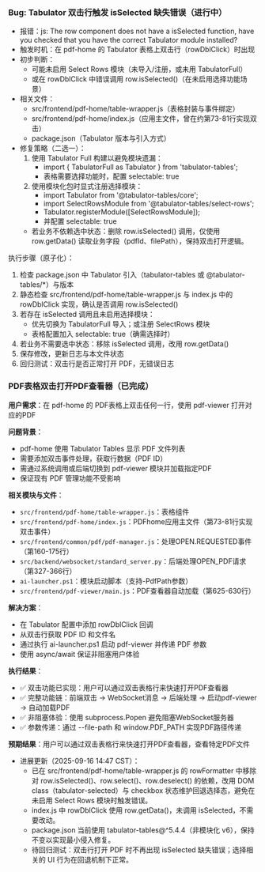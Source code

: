 
### Bug: Tabulator 双击行触发 isSelected 缺失错误（进行中）

- 报错：js: The row component does not have a isSelected function, have you checked that you have the correct Tabulator module installed?
- 触发时机：在 pdf-home 的 Tabulator 表格上双击行（rowDblClick）时出现
- 初步判断：
  - 可能未启用 Select Rows 模块（未导入/注册，或未用 TabulatorFull）
  - 或在 rowDblClick 中错误调用 row.isSelected()（在未启用选择功能场景）
- 相关文件：
  - src/frontend/pdf-home/table-wrapper.js（表格封装与事件绑定）
  - src/frontend/pdf-home/index.js（应用主文件，曾在约第73-81行实现双击）
  - package.json（Tabulator 版本与引入方式）
- 修复策略（二选一）：
  1) 使用 Tabulator Full 构建以避免模块遗漏：
     - import { TabulatorFull as Tabulator } from 'tabulator-tables';
     - 表格需要选择功能时，配置 selectable: true
  2) 使用模块化包时显式注册选择模块：
     - import Tabulator from '@tabulator-tables/core';
     - import SelectRowsModule from '@tabulator-tables/select-rows';
     - Tabulator.registerModule([SelectRowsModule]);
     - 并配置 selectable: true
  - 若业务不依赖选中状态：删除 row.isSelected() 调用，仅使用 row.getData() 读取业务字段（pdfId、filePath），保持双击打开逻辑。

执行步骤（原子化）：
1. 检查 package.json 中 Tabulator 引入（tabulator-tables 或 @tabulator-tables/*）与版本
2. 静态检查 src/frontend/pdf-home/table-wrapper.js 与 index.js 中的 rowDblClick 实现，确认是否调用 row.isSelected()
3. 若存在 isSelected 调用且未启用选择模块：
   - 优先切换为 TabulatorFull 导入；或注册 SelectRows 模块
   - 表格配置加入 selectable: true（确需选择时）
4. 若业务不需要选中状态：移除 isSelected 调用，改用 row.getData()
5. 保存修改，更新日志与本文件状态
6. 回归测试：双击行是否正常打开 PDF，无错误日志
### PDF表格双击打开PDF查看器（已完成）

**用户需求**：在 pdf-home 的 PDF表格上双击任何一行，使用 pdf-viewer 打开对应的PDF

**问题背景**：
- pdf-home 使用 Tabulator Tables 显示 PDF 文件列表
- 需要添加双击事件处理，获取行数据（PDF ID）
- 需通过系统调用或后端切换到 pdf-viewer 模块并加载指定PDF
- 保证现有 PDF 管理功能不受影响

**相关模块与文件**：
- `src/frontend/pdf-home/table-wrapper.js`：表格组件
- `src/frontend/pdf-home/index.js`：PDFhome应用主文件（第73-81行实现双击事件）
- `src/frontend/common/pdf/pdf-manager.js`：处理OPEN.REQUESTED事件（第160-175行）
- `src/backend/websocket/standard_server.py`：后端处理OPEN_PDF请求（第327-366行）
- `ai-launcher.ps1`：模块启动脚本（支持-PdfPath参数）
- `src/frontend/pdf-viewer/main.js`：PDF查看器自动加载（第625-630行）

**解决方案**：
- 在 Tabulator 配置中添加 rowDblClick 回调
- 从双击行获取 PDF ID 和文件名
- 通过执行 ai-launcher.ps1 启动 pdf-viewer 并传递 PDF 参数
- 使用 async/await 保证非阻塞用户体验

**执行结果**：
- ✅ 双击功能已实现：用户可以通过双击表格行来快速打开PDF查看器
- ✅ 完整功能链：前端双击 → WebSocket消息 → 后端处理 → 启动pdf-viewer → 自动加载PDF
- ✅ 非阻塞体验：使用 subprocess.Popen 避免阻塞WebSocket服务器
- ✅ 参数传递：通过 --file-path 和 window.PDF_PATH 实现PDF路径传递

**预期结果**：用户可以通过双击表格行来快速打开PDF查看器，查看特定PDF文件
- 进展更新（2025-09-16 14:47 CST）：
  - 已在 src/frontend/pdf-home/table-wrapper.js 的 rowFormatter 中移除对 row.isSelected()、row.select()、row.deselect() 的依赖，改用 DOM class（tabulator-selected）与 checkbox 状态维护回退选择态，避免在未启用 Select Rows 模块时触发错误。
  - index.js 中 rowDblClick 使用 row.getData()，未调用 isSelected，不需要改动。
  - package.json 当前使用 tabulator-tables@^5.4.4（非模块化 v6），保持不变以实现最小侵入修复。
  - 待回归测试：双击行打开 PDF 时不再出现 isSelected 缺失错误；选择相关的 UI 行为在回退机制下正常。